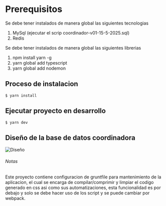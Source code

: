 # Prerequisitos
Se debe tener instalados de manera global las siguientes tecnologias
1. MySql (ejecutar el scrip coordinador-v01-15-5-2025.sql)
2. Redis

Se debe tener instalados de manera global las siguientes librerias
1. npm install yarn -g
2. yarn global add typescript 
3. yarn global add nodemon

## Proceso de instalacion

```
$ yarn install
```

## Ejecutar proyecto en desarrollo

```
$ yarn dev
```

## Diseño de la base de datos coordinadora
![Diseño](https://octodex.github.com/images/minion.png)

###### Notas

Este proyecto contiene configuracion de gruntfile para mantenimiento de la aplicacion, el cual se encarga de compilar/comprimir y limpiar el codigo generado en css asi como sus automatizaciones, esta funcionalidad es por debajo y solo se debe hacer uso de los script y se puede cambiar por webpack.